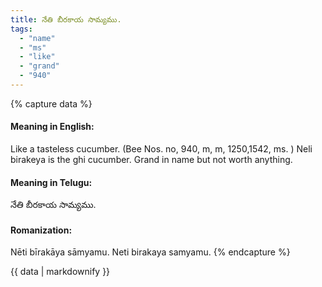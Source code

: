 ```yaml
---
title: నేతి బీరకాయ సామ్యము.
tags:
  - "name"
  - "ms"
  - "like"
  - "grand"
  - "940"
---
```


{% capture data %}
#### Meaning in English:
Like a tasteless cucumber.
(Bee Nos. no, 940, m, m, 1250,1542, ms. )
Neli birakeya is the ghi cucumber.
Grand in name but not worth anything.

#### Meaning in Telugu:
నేతి బీరకాయ సామ్యము.

#### Romanization:
Nēti bīrakāya sāmyamu.
Neti birakaya samyamu.
{% endcapture %}

{{ data | markdownify }}

